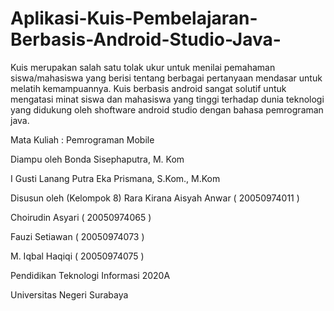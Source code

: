 # Aplikasi-Kuis-Pembelajaran-Berbasis-Android-Studio-Java-

Kuis merupakan salah satu tolak ukur untuk menilai pemahaman siswa/mahasiswa yang berisi tentang berbagai pertanyaan mendasar untuk melatih kemampuannya. Kuis berbasis android sangat solutif untuk mengatasi minat siswa dan mahasiswa yang tinggi terhadap dunia teknologi yang didukung oleh shoftware android studio dengan bahasa pemrograman java. 


Mata Kuliah : Pemrograman Mobile 


Diampu oleh 
Bonda Sisephaputra, M. Kom 

I Gusti Lanang Putra Eka Prismana, S.Kom., M.Kom


Disusun oleh  (Kelompok 8)
Rara Kirana Aisyah Anwar ( 20050974011 )

Choirudin Asyari ( 20050974065 )

Fauzi Setiawan ( 20050974073 )

M. Iqbal Haqiqi ( 20050974075 )


Pendidikan Teknologi Informasi 2020A

Universitas Negeri Surabaya 
